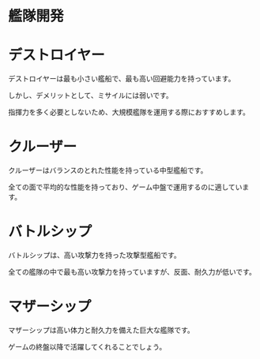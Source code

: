 # 艦隊開発

# デストロイヤー
デストロイヤーは最も小さい艦船で、最も高い回避能力を持っています。

しかし、デメリットとして、ミサイルには弱いです。

指揮力を多く必要としないため、大規模艦隊を運用する際におすすめします。

# クルーザー
クルーザーはバランスのとれた性能を持っている中型艦船です。

全ての面で平均的な性能を持っており、ゲーム中盤で運用するのに適しています。

# バトルシップ
バトルシップは、高い攻撃力を持った攻撃型艦船です。

全ての艦隊の中で最も高い攻撃力を持っていますが、反面、耐久力が低いです。

# マザーシップ

マザーシップは高い体力と耐久力を備えた巨大な艦隊です。

ゲームの終盤以降で活躍してくれることでしょう。